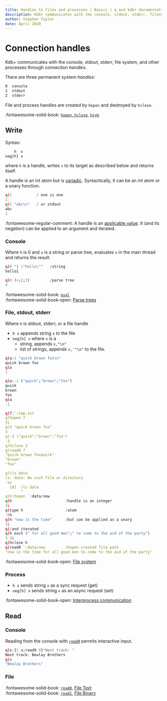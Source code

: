 ```yaml
---
title: Handles to files and processes | Basics | q and kdb+ documentation
description: Kdb+ communicates with the console, stdout, stderr, filesystem, and other processes through handles
author: Stephen Taylor
date: April 2020
---
```

# Connection handles


Kdb+ communicates with the console, stdout, stderr, file system, and other processes through connection _handles_. 

There are three permanent _system handles_:

```txt
0  console
1  stdout
2  stderr
```

File and process handles are created by `hopen` and destroyed by `hclose`.

:fontawesome-solid-book:
[`hopen`, `hclose`](../ref/hopen.md),
[`hsym`](../ref/hsym.md)


## Write

Syntax:
```txt
    h  x
neg[h] x
```

where `h` is a handle, writes `x` to its target as described below and returns itself.

A handle is an int atom but is [variadic](glossary.md#variadic). 
Syntactically, it can be an int atom or a unary function.

```q
q)1           / one is one
1
q)1 "abc\n"   / or stdout
abc
1
```

:fontawesome-regular-comment:
A handle is an [applicable value](glossary.md#applicable-value). It (and its negation) can be applied to an argument and iterated. 


### Console

Where `h` is 0 and `x` is a string or parse tree, evaluates `x` in the main thread and returns the result.

```q
q)0 "1 \"hello\""   /string
hello1

q)0 (+;2;2)         /parse tree
4
```

:fontawesome-solid-book:
[`eval`](../ref/eval.md)
<br>
:fontawesome-solid-book-open:
[Parse trees](parsetrees.md)


### File, stdout, stderr

Where `h` is stdout, stderr, or a file handle

-   `h x` appends string `x` to the file 
-   `neg[h] x` where `x` is a
    -   string, appends `x,"\n"` 
    -   list of strings, appends `x,'"\n"`
    to the file.

```q
q)a:1 "quick brown fox\n"
quick brown fox
q)a
1

q)a:-1 ("quick";"brown";"fox")
quick
brown
fox
q)a
-1

q)f:`:tmp.txt
q)hopen f
3i
q)3 "quick brown fox"
3
q)-3 ("quick";"brown";"fox")
-3
q)hclose 3
q)read0 f
"quick brown foxquick"
"brown"
"fox"

q)\ls data
ls: data: No such file or directory
'os
  [0]  \ls data
       ^
q)h:hopen `:data/new
q)h                        /handle is an integer
3i
q)type h                   /atom
-6h
q)h "now is the time"      /but can be applied as a unary
3i
q)/and iterated
q)h each (" for all good men";" to come to the aid of the party")
3 3i
q)hclose h
q)read0 `:data/new         /hopen created file path
"now is the time for all good men to come to the aid of the party"
```

:fontawesome-solid-book-open:
[File system](files.md)


### Process

-   `h x` sends string `x` as a sync request (get)
-   `neg[h] x` sends string `x` as an async request (set)

:fontawesome-solid-book-open:
[Interprocess communication](ipc.md)


## Read

### Console

Reading from the console with [`read0`](../ref/read0.md#system-or-process-handle) permits interactive input.

```q
q)s:{1 x;read0 0}"Next track: "
Next track: Bewlay Brothers
q)s
"Bewlay Brothers"
```


### File 

:fontawesome-solid-book:
[`read0`](../ref/read0.md), 
[File Text](../ref/file-text.md)
<br>
:fontawesome-solid-book:
[`read1`](../ref/read1.md), 
[File Binary](../ref/file-binary.md)





